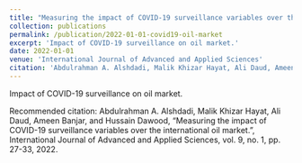 ```yaml
---
title: "Measuring the impact of COVID-19 surveillance variables over the international oil market"
collection: publications
permalink: /publication/2022-01-01-covid19-oil-market
excerpt: 'Impact of COVID-19 surveillance on oil market.'
date: 2022-01-01
venue: 'International Journal of Advanced and Applied Sciences'
citation: 'Abdulrahman A. Alshdadi, Malik Khizar Hayat, Ali Daud, Ameen Banjar, and Hussain Dawood, “Measuring the impact of COVID-19 surveillance variables over the international oil market.”, International Journal of Advanced and Applied Sciences, vol. 9, no. 1, pp. 27-33, 2022.'
---
```

Impact of COVID-19 surveillance on oil market.

Recommended citation: Abdulrahman A. Alshdadi, Malik Khizar Hayat, Ali Daud, Ameen Banjar, and Hussain Dawood, “Measuring the impact of COVID-19 surveillance variables over the international oil market.”, International Journal of Advanced and Applied Sciences, vol. 9, no. 1, pp. 27-33, 2022.
